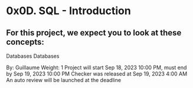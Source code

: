 # 0x0D. SQL - Introduction

## For this project, we expect you to look at these concepts:

Databases
Databases


 By: Guillaume
 Weight: 1
 Project will start Sep 18, 2023 10:00 PM, must end by Sep 19, 2023 10:00 PM
 Checker was released at Sep 19, 2023 4:00 AM
 An auto review will be launched at the deadline

